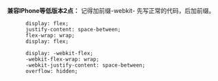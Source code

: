 **兼容IPhone等低版本2点：**
记得加前缀-webkit-
先写正常的代码，后加前缀。
```
      display: flex;
      justify-content: space-between;
      flex-wrap: wrap;
      display: flex;

      display: -webkit-flex;
      -webkit-flex-wrap: wrap;
      -webkit-justify-content: space-between;
      overflow: hidden;
```
